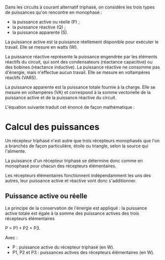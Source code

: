  Dans les circuits à courant alternatif triphasé, on considère les trois types de puissances qu'on rencontre en monophasé :

 - la puissance active ou réelle (P) ;
 - la puissance réactive (Q) ;
 - la puissance apparente (S).

La puissance active est la puissance réellement disponible pour exécuter le travail. Elle se mesure en watts (W).

La puissance réactive représente la puissance engendrée par les éléments réactifs du circuit, qui sont des condensateurs (réactance capacitive) ou des bobines (réactance inductive). 
La puissance réactive ne consomme pas d'énergie, mais n'effectue aucun travail. Elle se mesure en voltampères réactifs (VARS).

La puissance apparente est la puissance totale fournie à la charge. Elle se mesure en voltampères (VA) et correspond à la somme vectorielle de la puissance active et de la puissance réactive du circuit.

L'équation suivante traduit cet énoncé de façon mathématique :



# Calcul des puissances

Un récepteur triphasé n'est autre que trois récepteurs monophasés que l'on a branchés de façon particulière, étoile ou triangle, selon la source qui l'alimente.

La puissance d'un récepteur triphasé se détermine donc comme en monophasé pour chacun des récepteurs élémentaires.

Les récepteurs élémentaires fonctionnent indépendamment les uns des autres, leur puissance active et réactive vont donc s'additionner.

## Puissance active ou réelle 

Le principe de la conservation de l'énergie est appliqué : la puissance active totale est égale à la somme des puissance actives des trois récepteurs élémentaires 

P = P1 + P2 + P3.

Avec :

- P : puissance active du récepteur triphasé (en W).
- P1, P2 et P3 : puissances actives des récepteurs élémentaires (en W).

